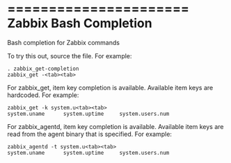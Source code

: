 ======================
Zabbix Bash Completion
======================

Bash completion for Zabbix commands

To try this out, source the file. For example:

    . zabbix_get-completion
    zabbix_get -<tab><tab>

For zabbix_get, item key completion is available. Available item keys are hardcoded. For example:

    zabbix_get -k system.u<tab><tab>
    system.uname      system.uptime     system.users.num

For zabbix_agentd, item key completion is available.
Available item keys are read from the agent binary that is specified. For example:

    zabbix_agentd -t system.u<tab><tab>
    system.uname      system.uptime     system.users.num

